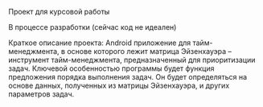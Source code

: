 Проект для курсовой работы

В процессе разработки (сейчас код не идеален)

Краткое описание проекта:
Android приложение для тайм-менеджмента, в основе которого лежит матрица Эйзенхауэра – инструмент тайм-менеджмента, предназначенный для приоритизации задач. Ключевой особенностью программы будет функция предложения порядка выполнения задач. Он будет определяться на основе данных, полученных из матрицы Эйзенхауэра, и других параметров задач.
